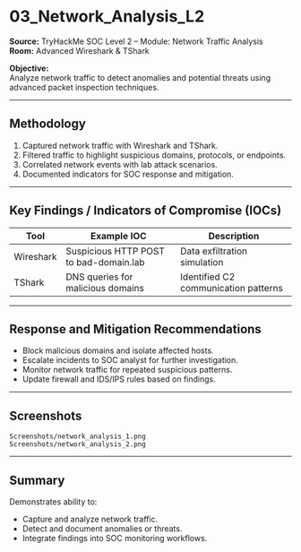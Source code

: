 # 03_Network_Analysis_L2

**Source:** TryHackMe SOC Level 2 – Module: Network Traffic Analysis  
**Room:** Advanced Wireshark & TShark

**Objective:**  
Analyze network traffic to detect anomalies and potential threats using advanced packet inspection techniques.

---

## Methodology

1. Captured network traffic with Wireshark and TShark.  
2. Filtered traffic to highlight suspicious domains, protocols, or endpoints.  
3. Correlated network events with lab attack scenarios.  
4. Documented indicators for SOC response and mitigation.

---

## Key Findings / Indicators of Compromise (IOCs)

| Tool | Example IOC | Description |
|------|-------------|-------------|
| Wireshark | Suspicious HTTP POST to bad-domain.lab | Data exfiltration simulation |
| TShark | DNS queries for malicious domains | Identified C2 communication patterns |

---

## Response and Mitigation Recommendations

- Block malicious domains and isolate affected hosts.  
- Escalate incidents to SOC analyst for further investigation.  
- Monitor network traffic for repeated suspicious patterns.  
- Update firewall and IDS/IPS rules based on findings.

---

## Screenshots

`Screenshots/network_analysis_1.png`  
`Screenshots/network_analysis_2.png`

---

## Summary

Demonstrates ability to:

- Capture and analyze network traffic.  
- Detect and document anomalies or threats.  
- Integrate findings into SOC monitoring workflows.

